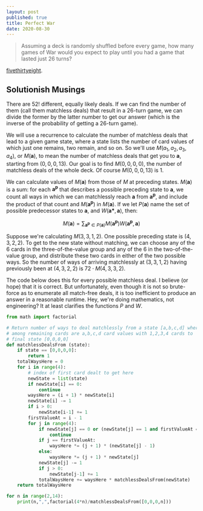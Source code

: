 ```yaml
---
layout: post
published: true
title: Perfect War
date: 2020-08-30
---
```


>Assuming a deck is randomly shuffled before every game, how many games of War would you expect to play until you had a game that lasted just 26 turns?

[fivethirtyeight](https://fivethirtyeight.com/features/are-you-a-pinball-wizard/).

<!--more-->

## Solutionish Musings

There are $52!$ different, equally likely deals. If we can find the number of them (call them matchless deals) that result in a $26$-turn game, we can divide the former by the latter number to get our answer (which is the inverse of the probability of getting a $26$-turn game).

We will use a recurrence to calculate the number of matchless deals that lead to a given game state, where a state lists the number of card values of which just one remains, two remain, and so on. So we'll use $M(a_1,a_2,a_3,a_4)$, or $M(\mathbf{a})$, to mean the number of matchless deals that get you to $\mathbf{a}$, starting from $(0,0,0,13)$. Our goal is to find $M(0,0,0,0)$, the number of matchless deals of the whole deck. Of course $M(0,0,0,13)$ is $1$.

We can calculate values of $M(\mathbf{a})$ from those of $M$ at preceding states. $M(\mathbf{a})$ is a sum: for each $\mathbf{a^p}$ that describes a possible preceding state to $\mathbf{a}$, we count all ways in which we can matchlessly reach $\mathbf{a}$ from $\mathbf{a^p}$, and include the product of that count and $M(\mathbf{a^p})$ in $M(\mathbf{a})$. If we let $P(\mathbf{a})$ name the set of possible predecessor states to $\mathbf{a}$, and $W(\mathbf{a*},\mathbf{a})$, then:

$$M(\mathbf{a}) =
\sum_{\mathbf{a^p} \in P(\mathbf{a})} 
M(\mathbf{a^p}) W(\mathbf{a^p},\mathbf{a})$$

Suppose we're calculating $M(3,3,1,2)$. One possible preceding state is $(4,3,2,2)$. To get to the new state without matching, we can choose any of the $6$ cards in the three-of-the-value group and any of the $6$ in the two-of-the-value group, and distribute these two cards in either of the two possible ways. So the number of ways of arriving matchlessly at $(3,3,1,2)$ having previously been at $(4,3,2,2)$ is $72 \cdot M(4,3,3,2)$.

The code below does this for every possible matchless deal. I believe (or hope) that it is correct. But unfortunately, even though it is not so brute-force as to enumerate all match-free deals, it is too inefficient to produce an answer in a reasonable runtime. Hey, we're doing mathematics, not engineering? It at least clarifies the functions $P$ and $W$.

```python
from math import factorial

# Return number of ways to deal matchlessly from a state [a,b,c,d] where
# among remaining cards are a,b,c,d card values with 1,2,3,4 cards to
# final state [0,0,0,0]
def matchlessDealsFrom (state):
	if state == [0,0,0,0]:
		return 1
	totalWaysHere = 0
	for i in range(4):
		# index of first card dealt to get here
		newState = list(state)
		if newState[i] == 0:
			continue
		waysHere = (i + 1) * newState[i]
		newState[i] -= 1
		if i > 0:
			newState[i-1] += 1
		firstValueAt = i - 1
		for j in range(4):
			if newState[j] == 0 or (newState[j] == 1 and firstValueAt == j):
				continue
			if j == firstValueAt:
				waysHere *= (j + 1) * (newState[j] - 1)
			else:
				waysHere *= (j + 1) * newState[j]
			newState[j] -= 1
			if j > 0:
				newState[j-1] += 1
			totalWaysHere += waysHere * matchlessDealsFrom(newState)
	return totalWaysHere

for n in range(2,14):
	print(n,",",factorial(4*n)/matchlessDealsFrom([0,0,0,n]))
```

<br>
